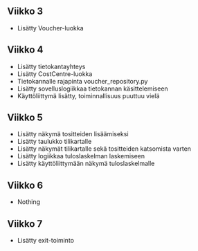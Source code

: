 ## Viikko 3

- Lisätty Voucher-luokka

## Viikko 4

- Lisätty tietokantayhteys
- Lisätty CostCentre-luokka
- Tietokannalle rajapinta voucher_repository.py
- Lisätty sovelluslogiikkaa tietokannan käsittelemiseen
- Käyttöliittymä lisätty, toiminnallisuus puuttuu vielä

## Viikko 5

- Lisätty näkymä tositteiden lisäämiseksi
- Lisätty taulukko tilikartalle
- Lisätty näkymät tilikartalle sekä tositteiden katsomista varten
- Lisätty logiikkaa tuloslaskelman laskemiseen
- Lisätty käyttöliittymään näkymä tuloslaskelmalle

## Viikko 6

 - Nothing

## Viikko 7

 - Lisätty exit-toiminto